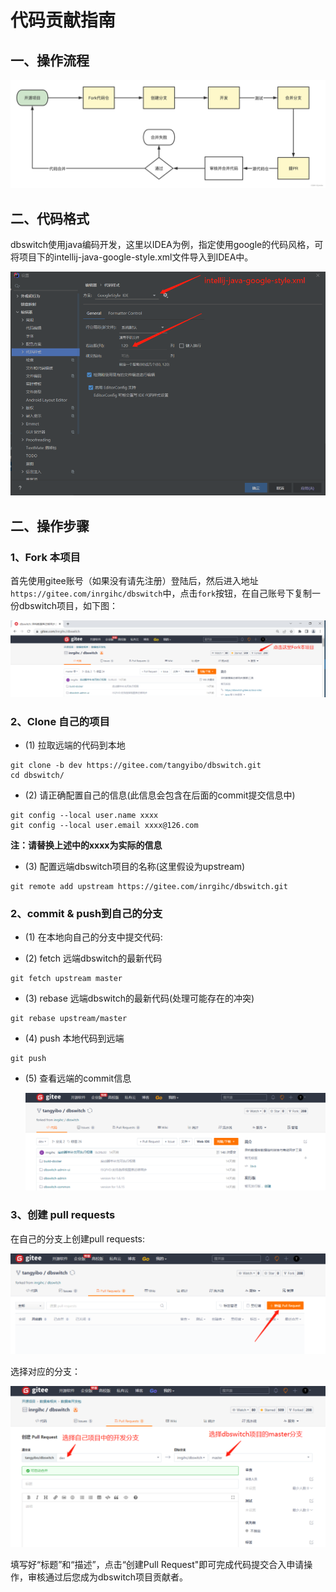 # 代码贡献指南

## 一、操作流程

  ![代码贡献操作流程](images/contribute.png)
  
## 二、代码格式  
  
dbswitch使用java编码开发，这里以IDEA为例，指定使用google的代码风格，可将项目下的intellij-java-google-style.xml文件导入到IDEA中。

  ![code style](images/code_style.png)

## 二、操作步骤

### 1、Fork 本项目

首先使用gitee账号（如果没有请先注册）登陆后，然后进入地址```https://gitee.com/inrgihc/dbswitch```中，点击```fork```按钮，在自己账号下复制一份dbswitch项目，如下图：

  ![Fork dbswitch](images/git_fork.png)

### 2、Clone 自己的项目

- (1) 拉取远端的代码到本地
```
git clone -b dev https://gitee.com/tangyibo/dbswitch.git
cd dbswitch/
```
- (2) 请正确配置自己的信息(此信息会包含在后面的commit提交信息中)
```
git config --local user.name xxxx
git config --local user.email xxxx@126.com
```
**注：请替换上述中的xxxx为实际的信息**
- (3) 配置远端dbswitch项目的名称(这里假设为upstream)
```
git remote add upstream https://gitee.com/inrgihc/dbswitch.git
```

### 2、commit & push到自己的分支

- (1) 在本地向自己的分支中提交代码:

- (2) fetch 远端dbswitch的最新代码
```
git fetch upstream master
```

- (3) rebase 远端dbswitch的最新代码(处理可能存在的冲突)
```
git rebase upstream/master
```

- (4) push 本地代码到远端
```
git push
```

- (5) 查看远端的commit信息

  ![push dbswitch](images/git_push.png)

### 3、创建 pull requests

在自己的分支上创建pull requests:

  ![PR dbswitch](images/git_pr.png)

选择对应的分支：

  ![PR dbswitch](images/git_select.png)
  
填写好“标题”和“描述”，点击“创建Pull Request"即可完成代码提交合入申请操作，审核通过后您成为dbswitch项目贡献者。
